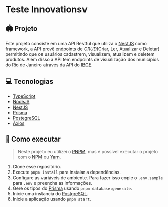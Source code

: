 <p align="center">
  <h1>Teste Innovationsv</h1>
</p>

## 🏟️ Projeto

Este projeto consiste em uma API Restful que utiliza o [NestJS](https://nestjs.com/) como framework, a API provê
endpoints de *CRUD*(Criar, Ler, Atualizar e Deletar) permitindo que os usuários cadastrem, visualizem, atualizem e
deletem produtos. Além disso a API tem endpoints de visualização dos municípios do Rio de Janeiro através da API
do [IBGE](https://servicodados.ibge.gov.br).

## 💻 Tecnologias

- [TypeScript](https://www.typescriptlang.org/)
- [NodeJS](https://nodejs.org/)
- [NestJS](https://nestjs.com/)
- [Prisma](https://www.prisma.io/)
- [PostegreSQL](https://www.postgresql.org/)
- [Axios](https://axios-http.com)

## 🧰 Como executar

> Neste projeto eu utilizei o [PNPM](https://pnpm.io/), mas é possível executar o projeto com
> o [NPM](https://nodejs.org/) ou [Yarn](https://yarnpkg.com/).

1. Clone esse repositório.
2. Execute `pnpm install` para instalar a dependências.
3. Configure as variáveis de ambiente. Para fazer isso copie o `.env.sample` para `.env` e preencha as informações.
4. Gere os tipos do [Prisma](https://prisma.io/) usando `pnpm database:generate`.
5. Inicie uma instancia do [PostgreSQL](https://www.postgresql.org/).
6. Inicie a aplicação usando `pnpm start`.

